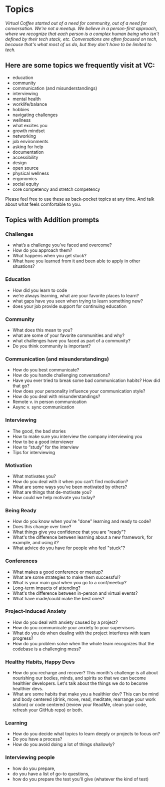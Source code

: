 # Topics

_Virtual Coffee started out of a need for community, out of a need for conversation. We're not a meetup. We believe in a person-first approach, where we recognize that each person is a complex human being who isn't defined by their tech stack, etc. Conversations are often focused on tech, because that's what most of us do, but they don't have to be limited to tech._

## Here are some topics we frequently visit at VC:

- education
- community
- communication (and misunderstandings)
- interviewing
- mental health
- worklife/balance
- hobbies
- navigating challenges
- wellness
- what excites you
- growth mindset
- networking
- job environments
- asking for help
- documentation
- accessibility
- design
- open source
- physical wellness
- ergonomics
- social equity
- core competency and stretch competency

Please feel free to use these as back-pocket topics at any time. And talk about what feels comfortable to you.

## Topics with Addition prompts
### Challenges
- what’s a challenge you’ve faced and overcome?
- How do you approach them?
- What happens when you get stuck?
- What have you learned from it and been able to apply in other situations?


### Education
- How did you learn to code
- we’re always learning, what are your favorite places to learn?
- what gaps have you seen when trying to learn something new?
- does your job provide support for continuing education

### Community
- What does this mean to you?
- what are some of your favorite communities and why?
- what challenges have you faced as part of a community?
- Do you think community is important?

### Communication (and misunderstandings)
- How do you best communicate?
- How do you handle challenging conversations?
- Have you ever tried to break some bad communication habits? How did that go?
- How does your personality influence your communication style?
- How do you deal with misunderstandings?
- Remote v. in person communication
- Async v. sync communication

### Interviewing
- The good, the bad stories
- How to make sure you interview the company interviewing you
- How to be a good interviewer
- How to “study” for the interview
- Tips for interviewing

### Motivation 
- What motivates you?
- How do you deal with it when you can’t find motivation?
- What are some ways you’ve been motivated by others?
- What are things that de-motivate you?
- How could we help motivate you today?

### Being Ready
- How do you know when you're "done" learning and ready to code? 
- Does this change over time? 
- What things give you confidence that you are "ready"?
- What's the difference between learning about a new framework, for example, and using it?
- What advice do you have for people who feel "stuck"?

### Conferences
- What makes a good conference or meetup?
- What are some strategies to make them successful?
- What is your main goal when you go to a conf/meetup?
- Long-term impacts of attending?
- What's the difference between in-person and virtual events?
- What have made/could make the best ones?

### Project-Induced Anxiety
- How do you deal with anxiety caused by a project?
- How do you communicate your anxiety to your supervisors
- What do you do when dealing with the project interferes with team progress?
- How do you problem solve when the whole team recognizes that the codebase is a challenging mess?

### Healthy Habits, Happy Devs
- How do you recharge and recover? This month's challenge is all about nourishing our bodies, minds, and spirits so that we can become healthier developers. Let's talk about the things we do to become healthier devs.
- What are some habits that make you a healthier dev? This can be mind and body centered (drink, move, read, meditate, rearrange your work station) or code centered (review your ReadMe, clean your code, refresh your GitHub repo) or both.

### Learning
- How do you decide what topics to learn deeply or projects to focus on? 
- Do you have a process? 
- How do you avoid doing a lot of things shallowly?

### Interviewing people
- how do you prepare, 
- do you have a list of go-to questions, 
- how do you prepare the test you'll give (whatever the kind of test)

